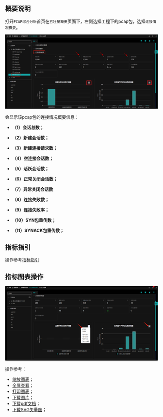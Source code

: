 ## 概要说明

打开`PCAP综合分析`首页在`吞吐量概要`页面下，左侧选择工程下的pcap包，选择`连接情况概要`。

![](./img/connect/01.png)

会显示该pcap包的连接情况概要信息：

- **（1）会话总数；**

- **（2）新建会话数；**

- **（3）新建连接请求数；**


- **（4）空连接会话数；**

- **（5）活跃会话数；**


- **（6）正常关闭会话数；**


- **（7）异常关闭会话数**

- **（8）连接失败数；**


- **（9）连接失败率；**


- **（10）SYN包重传数；**


- **（11）SYNACK包重传数；**

## 指标指引

操作参考[指标指引](zh-cn/analysis/statInfo?id=指标指引)

## 指标图表操作
![](./img/connect/02.png)

操作参考：
- [缩放图表](zh-cn/analysis/statInfo?id=缩放图表（横轴为时间）)；
- [全屏查看](zh-cn/analysis/statInfo?id=全屏查看)；
- [打印图表](zh-cn/analysis/statInfo?id=打印图表)；
- [下载图片](zh-cn/analysis/statInfo?id=下载图片)；
- [下载pdf文档](zh-cn/analysis/statInfo?id=下载pdf文档)；
- [下载SVG矢量图](zh-cn/analysis/statInfo?id=下载SVG矢量图)；

